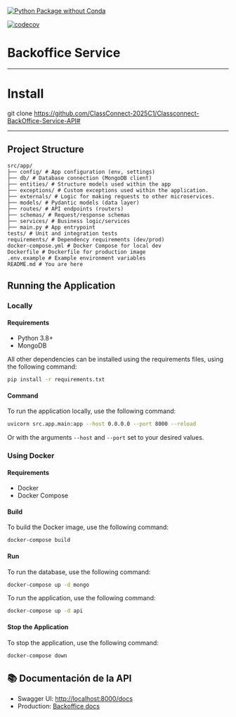 [![Python Package without Conda](https://github.com/ClassConnect-2025C1/Classconnect-BackOffice-Service-API/actions/workflows/python-package-conda.yml/badge.svg)](https://github.com/ClassConnect-2025C1/Classconnect-BackOffice-Service-API/actions/workflows/python-package-conda.yml)

[![codecov](https://codecov.io/gh/ClassConnect-2025C1/Classconnect-BackOffice-Service-API/graph/badge.svg?token=T78h7PiHEz)](https://codecov.io/gh/ClassConnect-2025C1/Classconnect-BackOffice-Service-API)

# Backoffice Service


---

# Install

git clone https://github.com/ClassConnect-2025C1/Classconnect-BackOffice-Service-API#

---

## Project Structure

```plaintext
src/app/
├── config/ # App configuration (env, settings)
├── db/ # Database connection (MongoDB client)
├── entities/ # Structure models used within the app
├── exceptions/ # Custom exceptions used within the application.
├── externals/ # Logic for making requests to other microservices.
├── models/ # Pydantic models (data layer)
├── routes/ # API endpoints (routers)
├── schemas/ # Request/response schemas
├── services/ # Business logic/services
├── main.py # App entrypoint
tests/ # Unit and integration tests
requirements/ # Dependency requirements (dev/prod)
docker-compose.yml # Docker Compose for local dev
Dockerfile # Dockerfile for production image
.env.example # Example environment variables
README.md # You are here
```

## Running the Application

### Locally

#### Requirements

- Python 3.8+
- MongoDB

All other dependencies can be installed using the requirements files, using the following command:

```bash
pip install -r requirements.txt
```

#### Command

To run the application locally, use the following command:

```bash
uvicorn src.app.main:app --host 0.0.0.0 --port 8000 --reload
```

Or with the arguments `--host` and `--port` set to your desired values.

### Using Docker

#### Requirements
- Docker
- Docker Compose

#### Build

To build the Docker image, use the following command:

```bash
docker-compose build
```

#### Run

To run the database, use the following command:

```bash
docker-compose up -d mongo
```

To run the application, use the following command:

```bash
docker-compose up -d api
```

#### Stop the Application

To stop the application, use the following command:

```bash
docker-compose down
```

## 📚 Documentación de la API

 - Swagger UI: [http://localhost:8000/docs](http://localhost:8000/docs)
 - Production: [Backoffice docs](https://classconnect-backoffice-service-api.onrender.com/docs)